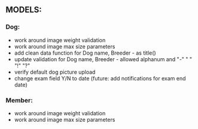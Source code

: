 ## MODELS:

### Dog:
* work around image weight validation
* work around image max size parameters
* add clean data function for Dog name, Breeder - as title()
* update validation for Dog name, Breeder - allowed alphanum and "-" " " "!" "?" 
* verify default dog picture upload
* change exam field Y/N to date (future: add notifications for exam end date)

### Member:
* work around image weight validation
* work around image max size parameters

